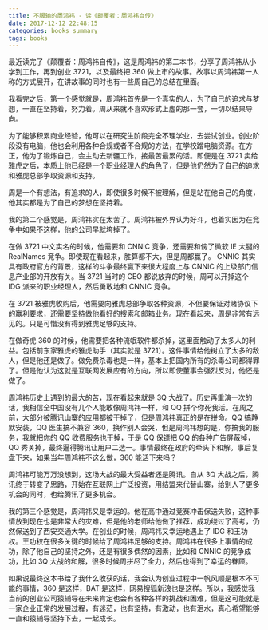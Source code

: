 ```yaml
---
title: 不服输的周鸿祎 - 读《颠覆者：周鸿祎自传》
date: 2017-12-12 22:48:15
categories: books summary
tags: books
---
```


最近读完了《颠覆者：周鸿祎自传》，这是周鸿祎的第二本书，分享了周鸿祎从小学到工作，再到创业 3721，以及最终把 360 做上市的故事。故事以周鸿祎第一人称的方式展开，在讲故事的同时也有一些周自己的总结在里面。

我看完之后，第一个感觉就是，周鸿祎首先是一个真实的人，为了自己的追求与梦想，一直在坚持着，努力着。周从来就不喜欢形式上虚的那一套，一切以结果导向。

为了能够积累商业经验，他可以在研究生阶段完全不理学业，去尝试创业。创业阶段没有电脑，他也会利用各种合规或者不合规的方法，在学校蹭电脑资源。在方正，他为了锻炼自己，会主动去新疆工作，接最苦最累的活。即便是在 3721 卖给雅虎之后，本质上他已经是一个职业经理人的角色了，但是他仍然为了自己的追求和雅虎总部争取资源和支持。

周是一个有想法，有追求的人，即使很多时候不被理解，但是站在他自己的角度，他其实都是为了自己的梦想在坚持着。

我的第二个感觉是，周鸿祎实在太苦了。周鸿祎被外界认为好斗，也着实因为在竞争中如果不这样，他的公司早就垮掉了。

在做 3721 中文实名的时候，他需要和 CNNIC 竞争，还需要和傍了微软 IE 大腿的 RealNames 竞争。即使现在看起来，胜算都不大，但是周都赢了。 CNNIC 其实具有政府官方的背景，这样的斗争最终赢下来很大程度上与 CNNIC 的上级部门信息产业部的开放有关。当 3721 当时的 CEO 都说放弃的时候，周可以开掉这个 IDG 派来的职业经理人，然后勇敢地和 CNNIC 竞争。

在 3721 被雅虎收购后，他需要向雅虎总部争取各种资源，不但要保证对赌协议下的赢利要求，还需要坚持做他看好的搜索和邮箱业务。现在看起来，周是非常有远见的。只是可惜没有得到雅虎足够的支持。

在做奇虎 360 的时候，他需要把各种流氓软件都杀掉，这里面触动了太多人的利益。包括前东家雅虎的雅虎助手（其实就是 3721）。这件事情给他树立了太多的敌人，但是他还是做了。做免费杀毒也是一样，基本上把国内所有的杀毒公司都得罪了。但是他认为这就是互联网发展应有的方向，所以即使董事会强烈反对，他还是做了。

周鸿祎历史上遇到的最大的苦，现在看起来就是 3Q 大战了。历史再重演一次的话，我相信全中国没有几个人能敢像周鸿祎一样，和 QQ 拼个你死我活。在周之前，大部分被腾讯山寨的应用都被干掉了，但是周鸿祎真正的是在拼命。QQ 搞静默安装，QQ 医生搞不兼容 360，换作别人会哭，但是周鸿祎想的是，你搞我的服务，我就把你的 QQ 收费服务也干掉，于是 QQ 保镖把 QQ 的各种广告屏蔽掉，QQ 秀关掉，最终逼得腾讯让用户二选一。事情最终在政府的牵头下和解。事后复盘下来，如果当年周鸿祎不这么做，360 能活下来吗？

周鸿祎可能万万没想到，这场大战的最大受益者还是腾讯。自从 3Q 大战之后，腾讯终于转变了思路，开始在互联网上广泛投资，用结盟来代替山寨，给别人了更多机会的同时，也给腾讯了更多机会。

我的第三个感觉是，周鸿祎又是幸运的。他在高中通过竞赛冲击保送失败，这种事情放到现在也是非常大的灾难，但是他的老师给他做了推荐，成功绕过了高考，仍然保送到了西安交通大学。在创业的时候，周鸿祎又幸运地遇上了 IDG 和王功权。王功权在很多关键的时候给了周鸿祎足够的支持。周鸿祎在很多上事情的成功，除了他自己的坚持之外，还是有很多偶然的因素，比如和 CNNIC 的竞争成功，比如 3Q 大战的和解，很多时候周拼尽了全力，然后也得到了幸运的眷顾。

如果说最终这本书给了我什么收获的话，我会认为创业过程中一帆风顺是根本不可能的事情，360 是这样，BAT 是这样，网易搜狐新浪也是这样。所以，我感觉我当前的创业公司猿辅导在未来肯定也会有各种各样的挑战和困难，但是这可能就是一家企业正常的发展过程，有迷茫，也有坚持，有激动，也有泪水，真心希望能够一直和猿辅导坚持下去，一起成长。
